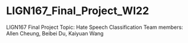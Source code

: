 # LIGN167_Final_Project_WI22
LIGN167 Final Project
Topic: Hate Speech Classification
Team members: Allen Cheung, Beibei Du, Kaiyuan Wang

